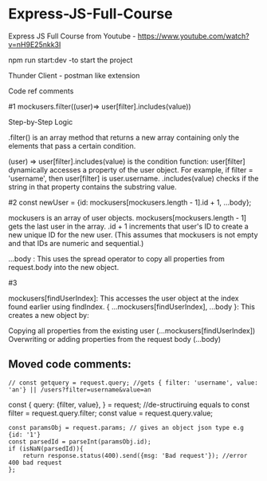 # Express-JS-Full-Course
Express JS Full Course from Youtube - https://www.youtube.com/watch?v=nH9E25nkk3I


npm run start:dev -to start the project


Thunder Client - postman like extension

Code ref comments

#1 
 mockusers.filter((user)=> user[filter].includes(value))

 Step-by-Step Logic


.filter() is an array method that returns a new array containing only the elements that pass a certain condition.


(user) => user[filter].includes(value) is the condition function:
    user[filter] dynamically accesses a property of the user object. For example, if filter = 'username', then user[filter] is user.username.
    .includes(value) checks if the string in that property contains the substring value.




#2
const newUser = {id: mockusers[mockusers.length - 1].id + 1, ...body};

mockusers is an array of user objects.
mockusers[mockusers.length - 1] gets the last user in the array.
.id + 1 increments that user's ID to create a new unique ID for the new user.
(This assumes that mockusers is not empty and that IDs are numeric and sequential.)

...body : This uses the spread operator to copy all properties from request.body into the new object.


#3

mockusers[findUserIndex]: This accesses the user object at the index found earlier using findIndex.
{ ...mockusers[findUserIndex], ...body }: This creates a new object by:

Copying all properties from the existing user (...mockusers[findUserIndex])
Overwriting or adding properties from the request body (...body)






## Moved code comments:
    // const getquery = request.query; //gets { filter: 'username', value: 'an'} || /users?filter=username&value=an 

const { 
        query: {filter, value},
    } = request; //de-structiruing equals to const filter = request.query.filter; const value = request.query.value;



    const paramsObj = request.params; // gives an object json type e.g {id: '1'}
    const parsedId = parseInt(paramsObj.id);
    if (isNaN(parsedId)){
        return response.status(400).send({msg: 'Bad request'}); //error 400 bad request
    };